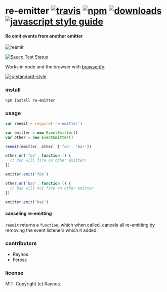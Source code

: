 # re-emitter [![travis][travis-image]][travis-url] [![npm][npm-image]][npm-url] [![downloads][downloads-image]][downloads-url] [![javascript style guide][standard-image]][standard-url]

[travis-image]: https://img.shields.io/travis/feross/re-emitter/master.svg
[travis-url]: https://travis-ci.org/feross/re-emitter
[npm-image]: https://img.shields.io/npm/v/re-emitter.svg
[npm-url]: https://npmjs.org/package/re-emitter
[downloads-image]: https://img.shields.io/npm/dm/re-emitter.svg
[downloads-url]: https://npmjs.org/package/re-emitter
[standard-image]: https://img.shields.io/badge/code_style-standard-brightgreen.svg
[standard-url]: https://standardjs.com

#### Re emit events from another emitter

![reemit](https://raw.githubusercontent.com/feross/re-emitter/master/img.jpg)

[![Sauce Test Status](https://saucelabs.com/browser-matrix/magnet-uri.svg)](https://saucelabs.com/u/magnet-uri)

Works in node and the browser with [browserify](http://browserify.org/).

[![js-standard-style](https://cdn.rawgit.com/feross/standard/master/badge.svg)](https://github.com/feross/standard)

### install

```
npm install re-emitter
```

### usage

```js
var reemit = require('re-emitter')

var emitter = new EventEmitter()
var other = new EventEmitter()

reemit(emitter, other, ['foo', 'bar'])

other.on('foo', function () {
  // foo will fire on other emitter!
})

emitter.emit('foo')

other.on('baz', function () {
  // baz will not fire on other emitter
})

emitter.emit('baz')
```

#### canceling re-emitting

`reemit` returns a `function`, which when called, cancels all re-emitting by removing the
event listeners which it added.

### contributors

- Raynos
- Feross

### license

MIT. Copyright (c) Raynos.
